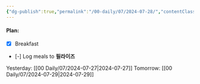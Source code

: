 ```yaml
---
{"dg-publish":true,"permalink":"/00-daily/07/2024-07-28/","contentClasses":"daily Sunday page-white","noteIcon":"","created":"2025-01-21T01:20:16.214+10:00","updated":"2025-01-21T15:25:26.446+10:00"}
---
```


#### Plan:
- [x] Breakfast
- [-] Log meals to **필라이즈**

Yesterday: [[00 Daily/07/2024-07-27\|2024-07-27]]
Tomorrow: [[00 Daily/07/2024-07-29\|2024-07-29]]